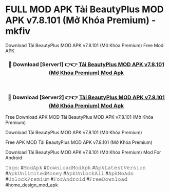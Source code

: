 # FULL MOD APK Tải BeautyPlus MOD APK v7.8.101 (Mở Khóa Premium) - mkfiv
Download Tải BeautyPlus MOD APK v7.8.101 (Mở Khóa Premium) Free Mod APK

<div align="center">
<h3>🔴 Download [Server1] 👉👉 <a href="https://apk-comot.site?title=Tải_BeautyPlus_MOD_APK_v7.8.101_(Mở_Khóa_Premium)">Tải BeautyPlus MOD APK v7.8.101 (Mở Khóa Premium) Mod Apk</a></h3><br>

<h3>🔴 Download [Server2] 👉👉 <a href="https://apk-comot.site?title=Tải_BeautyPlus_MOD_APK_v7.8.101_(Mở_Khóa_Premium)">Tải BeautyPlus MOD APK v7.8.101 (Mở Khóa Premium) Mod Apk</a></h3>
</div>


Free Download APK MOD Tải BeautyPlus MOD APK v7.8.101 (Mở Khóa Premium)

Download Tải BeautyPlus MOD APK v7.8.101 (Mở Khóa Premium) 

Free APK MOD Tải BeautyPlus MOD APK v7.8.101 (Mở Khóa Premium) 

Download Tải BeautyPlus MOD APK v7.8.101 (Mở Khóa Premium) Mod For Android

𝚃𝚊𝚐𝚜: #𝙼𝚘𝚍𝙰𝚙𝚔 #𝙳𝚘𝚠𝚗𝚕𝚘𝚊𝚍𝙼𝚘𝚍𝙰𝚙𝚔 #𝙰𝚙𝚔𝙻𝚊𝚝𝚎𝚜𝚝𝚅𝚎𝚛𝚜𝚒𝚘𝚗 #𝙰𝚙𝚔𝚄𝚗𝚕𝚒𝚖𝚒𝚝𝚎𝚍𝙼𝚘𝚗𝚎𝚢 #𝙰𝚙𝚔𝚄𝚗𝚕𝚘𝚌𝚔𝙰𝚕𝚕 #𝙰𝚙𝚔𝙽𝚘𝙰𝚍𝚜 #𝚄𝚗𝚕𝚘𝚌𝚔𝙿𝚛𝚎𝚖𝚒𝚞𝚖 #𝙵𝚘𝚛𝙰𝚗𝚍𝚛𝚘𝚒𝚍 #𝙵𝚛𝚎𝚎𝙳𝚘𝚠𝚗𝚕𝚘𝚊𝚍 #home_design_mod_apk
